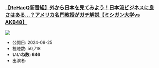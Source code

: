 ### [【ReHacQ新番組】外から日本を見てみよう！日本流ビジネスに良さはある...？アメリカ名門教授がガチ解説【ミシガン大学vs AKB48】](https://www.youtube.com/watch?v=LhCJjdJMtKY)
[![](https://img.youtube.com/vi/LhCJjdJMtKY/sddefault.jpg)](https://www.youtube.com/watch?v=LhCJjdJMtKY)
-   公開日: 2024-09-25
-   視聴数: 50,718
-   **いいね数: 646**
-   出演者: 
